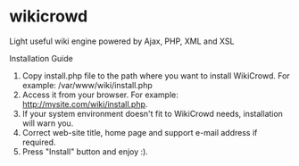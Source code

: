 # wikicrowd
Light useful wiki engine powered by Ajax, PHP, XML and XSL

Installation Guide
1. Copy install.php file to the path where you want to install WikiCrowd. For example: /var/www/wiki/install.php
2. Access it from your browser. For example: http://mysite.com/wiki/install.php.
3. If your system environment doesn't fit to WikiCrowd needs, installation will warn you.
4. Correct web-site title, home page and support e-mail address if required.
5. Press "Install" button and enjoy :).

